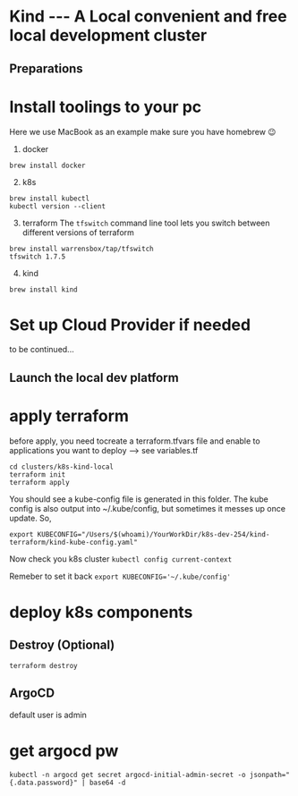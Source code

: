 # Kind --- A Local convenient and free local development cluster

## Preparations

# Install toolings to your pc
Here we use MacBook as an example
make sure you have homebrew :wink:
1. docker
```
brew install docker

```

2. k8s
```
brew install kubectl
kubectl version --client
```
3. terraform
The `tfswitch` command line tool lets you switch between different versions of terraform
```
brew install warrensbox/tap/tfswitch
tfswitch 1.7.5
```

4. kind
```
brew install kind
```

# Set up Cloud Provider if needed
to be continued...

## Launch the local dev platform

# apply terraform
before apply, you need tocreate a terraform.tfvars file and enable to applications you want to deploy --> see variables.tf
```
cd clusters/k8s-kind-local
terraform init
terraform apply
```
You should see a kube-config file is generated in this folder. The kube config is also output into ~/.kube/config, but sometimes it messes up once update. So, 
```
export KUBECONFIG="/Users/$(whoami)/YourWorkDir/k8s-dev-254/kind-terraform/kind-kube-config.yaml"
```
Now check you k8s cluster `kubectl config current-context`

Remeber to set it back `export KUBECONFIG='~/.kube/config'`

# deploy k8s components


## Destroy (Optional)
```
terraform destroy
```

## ArgoCD
default user is admin
# get argocd pw
```
kubectl -n argocd get secret argocd-initial-admin-secret -o jsonpath="{.data.password}" | base64 -d
```
